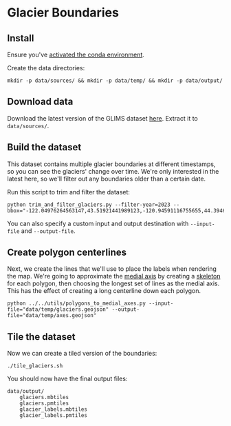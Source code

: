# Glacier Boundaries

## Install

Ensure you've [activated the conda environment](../../README.md#building-datasets).

Create the data directories:

```
mkdir -p data/sources/ && mkdir -p data/temp/ && mkdir -p data/output/
```

## Download data

Download the latest version of the GLIMS dataset [here](https://daacdata.apps.nsidc.org/pub/DATASETS/nsidc0272_GLIMS_v1/). Extract it to `data/sources/`.

## Build the dataset

This dataset contains multiple glacier boundaries at different timestamps, so you can see the glaciers' change over time. We're only interested in the latest here, so we'll filter out any boundaries older than a certain date.

Run this script to trim and filter the dataset:

```
python trim_and_filter_glaciers.py --filter-year=2023 --bbox="-122.04976264563147,43.51921441989123,-120.94591116755655,44.39466349563759"
```

You can also specify a custom input and output destination with `--input-file` and `--output-file`.

## Create polygon centerlines

Next, we create the lines that we'll use to place the labels when rendering the map. We're going to approximate the [medial axis](https://en.wikipedia.org/wiki/Medial_axis) by creating a [skeleton](https://scikit-geometry.github.io/scikit-geometry/skeleton.html) for each polygon, then choosing the longest set of lines as the medial axis. This has the effect of creating a long centerline down each polygon.

```
python ../../utils/polygons_to_medial_axes.py --input-file="data/temp/glaciers.geojson" --output-file="data/temp/axes.geojson"
```

## Tile the dataset

Now we can create a tiled version of the boundaries:

```
./tile_glaciers.sh
```

You should now have the final output files:

```
data/output/
    glaciers.mbtiles
    glaciers.pmtiles
    glacier_labels.mbtiles
    glacier_labels.pmtiles
```
